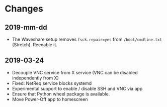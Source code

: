 # Changes


## 2019-mm-dd
* The Waveshare setup removes ``fsck.repair=yes`` from ``/boot/cmdline.txt`` 
  (Stretch). Reenable it.


## 2019-03-24
* Decouple VNC service from X service (VNC can be disabled independently from X)
* Fixed: NetReq service blocks systemd
* Experimental support to enable / disable SSH and VNC via app
* Ensure that Python wheel package is available.
* Move Power-Off app to homescreen
